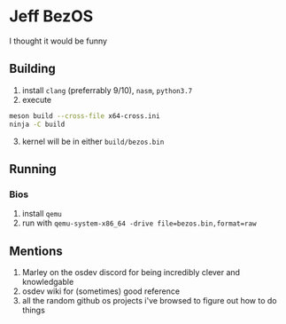 # Jeff BezOS
I thought it would be funny

## Building
1. install `clang` (preferrably 9/10), `nasm`, `python3.7`
2. execute 
```sh
meson build --cross-file x64-cross.ini
ninja -C build
```
3. kernel will be in either `build/bezos.bin`

## Running

### Bios
1. install `qemu`
2. run with `qemu-system-x86_64 -drive file=bezos.bin,format=raw`

## Mentions
1. Marley on the osdev discord for being incredibly clever and knowledgable 
2. osdev wiki for (sometimes) good reference
3. all the random github os projects i've browsed to figure out how to do things